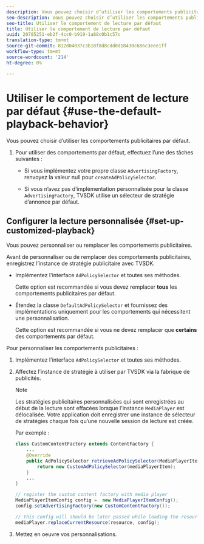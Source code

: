 ```yaml
---
description: Vous pouvez choisir d’utiliser les comportements publicitaires par défaut.
seo-description: Vous pouvez choisir d’utiliser les comportements publicitaires par défaut.
seo-title: Utiliser le comportement de lecture par défaut
title: Utiliser le comportement de lecture par défaut
uuid: 20785251-eb2f-4cc0-b919-1a88c0b1c57c
translation-type: tm+mt
source-git-commit: 812d04037c3b18f8d8cdd0d18430c686c3eee1ff
workflow-type: tm+mt
source-wordcount: '214'
ht-degree: 0%

---
```



# Utiliser le comportement de lecture par défaut {#use-the-default-playback-behavior}

Vous pouvez choisir d’utiliser les comportements publicitaires par défaut.

1. Pour utiliser des comportements par défaut, effectuez l’une des tâches suivantes :

   * Si vous implémentez votre propre classe `AdvertisingFactory`, renvoyez la valeur null pour `createAdPolicySelector`.

   * Si vous n’avez pas d’implémentation personnalisée pour la classe `AdvertisingFactory`, TVSDK utilise un sélecteur de stratégie d’annonce par défaut.

## Configurer la lecture personnalisée {#set-up-customized-playback}

Vous pouvez personnaliser ou remplacer les comportements publicitaires.

Avant de personnaliser ou de remplacer des comportements publicitaires, enregistrez l’instance de stratégie publicitaire avec TVSDK.

* Implémentez l&#39;interface `AdPolicySelector` et toutes ses méthodes.

   Cette option est recommandée si vous devez remplacer **tous** les comportements publicitaires par défaut.

* Étendez la classe `DefaultAdPolicySelector` et fournissez des implémentations uniquement pour les comportements qui nécessitent une personnalisation.

   Cette option est recommandée si vous ne devez remplacer que **certains** des comportements par défaut.

Pour personnaliser les comportements publicitaires :

1. Implémentez l&#39;interface `AdPolicySelector` et toutes ses méthodes.
1. Affectez l’instance de stratégie à utiliser par TVSDK via la fabrique de publicités.

   >[!NOTE]
   >
   >Les stratégies publicitaires personnalisées qui sont enregistrées au début de la lecture sont effacées lorsque l&#39;instance `MediaPlayer` est délocalisée. Votre application doit enregistrer une instance de sélecteur de stratégies chaque fois qu’une nouvelle session de lecture est créée.

   Par exemple :

   ```java
   class CustomContentFactory extends ContentFactory { 
       ... 
       @Override 
       public AdPolicySelector retrieveAdPolicySelector(MediaPlayerItem mediaPlayerItem) { 
           return new CustomAdPolicySelector(mediaPlayerItem); 
       } 
       ... 
   } 
   
   // register the custom content factory with media player 
   MediaPlayerItemConfig config =  new MediaPlayerItemConfig(); 
   config.setAdvertisingFactory(new CustomContentFactory()); 
   
   // this config will should be later passed while loading the resource 
   mediaPlayer.replaceCurrentResource(resource, config);
   ```

1. Mettez en oeuvre vos personnalisations.